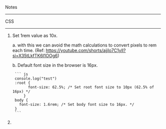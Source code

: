 Notes
*****

CSS 
****

1. Set 1rem value as 10x.

    a. with this we can avoid the math calculations to convert pixels to rem each time. (Ref: https://youtube.com/shorts/ajjIo7C1ylI?si=X35tLkfTK6I1OOg6)

    b. Default font size in the browser is 16px. 

        ``` js
        console.log("test")
        :root {
              font-size: 62.5%; /* Set root font size to 10px (62.5% of 16px) */
            }
        body {
          font-size: 1.6rem; /* Set body font size to 16px. */
        }
        ```

2.       
